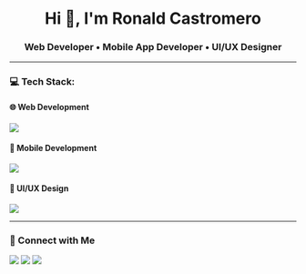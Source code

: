 <h1 align="center">Hi 👋, I'm Ronald Castromero</h1>
<h3 align="center">Web Developer • Mobile App Developer • UI/UX Designer</h3>

---

### 💻 Tech Stack:

#### 🌐 Web Development
<p>
  <img src="https://skillicons.dev/icons?i=html,css,js,tailwind,php,laravel,python,django,react,typescript,vite,vercel,mysql,mongodb" />
</p>

#### 📱 Mobile Development
<p>
  <img src="https://skillicons.dev/icons?i=react" />
</p>

#### 🎨 UI/UX Design
<p>
  <img src="https://skillicons.dev/icons?i=figma" />
</p>

---

### 🔗 Connect with Me

<p>
  <a href="https://www.linkedin.com/in/ronald-castromero-1a4b9b277/" target="_blank"><img src="https://img.shields.io/badge/LinkedIn-%230077B5.svg?style=for-the-badge&logo=linkedin&logoColor=white"/></a>
  <a href="mailto:lumnaire.coding@gmail.com"><img src="https://img.shields.io/badge/Email-D14836?style=for-the-badge&logo=gmail&logoColor=white"/></a>
  <a href="https://ronald-portfolio-lumnaire.vercel.app/"><img src="https://img.shields.io/badge/Portfolio-000?style=for-the-badge&logo=vercel&logoColor=white"/></a>
</p>
